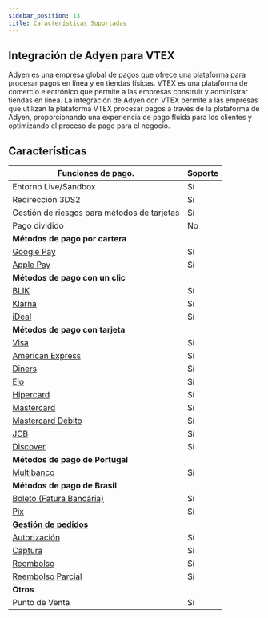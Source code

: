 ```yaml
---
sidebar_position: 13
title: Características Soportadas
---
```



## Integración de Adyen para VTEX

Adyen es una empresa global de pagos que ofrece una plataforma para procesar pagos en línea y en tiendas físicas. VTEX es una plataforma de comercio electrónico que permite a las empresas construir y administrar tiendas en línea. La integración de Adyen con VTEX permite a las empresas que utilizan la plataforma VTEX procesar pagos a través de la plataforma de Adyen, proporcionando una experiencia de pago fluida para los clientes y optimizando el proceso de pago para el negocio.

## Características

| **Funciones de pago**.                                                                  | Soporte |
|---------------------------------------------------------------------------------------| ------- |
| Entorno Live/Sandbox                                                                    | Sí     |
| Redirección 3DS2                                                                        | Sí     |
| Gestión de riesgos para métodos de tarjetas                                             | Sí     |
| Pago dividido                                                                           | No     |
| **Métodos de pago por cartera**                                                         |         |
| [Google Pay](https://docs.adyen.com/payment-methods/google-pay)                         | Sí     |
| [Apple Pay](https://docs.adyen.com/payment-methods/apple-pay)                           | Sí     |
| **Métodos de pago con un clic**                                                         |         |
| [BLIK](https://docs.adyen.com/payment-methods/blik)                                     | Sí     |
| [Klarna](https://docs.adyen.com/payment-methods/klarna)                                 | Sí     |
| [iDeal](https://docs.adyen.com/payment-methods/ideal)                                   | Sí     |
| **Métodos de pago con tarjeta**                                                         |         |
| [Visa](https://docs.adyen.com/payment-methods/cards)                                    | Sí     |
| [American Express](https://docs.adyen.com/payment-methods/cards)                        | Sí     |
| [Diners](https://docs.adyen.com/payment-methods/cards)                                  | Sí     |
| [Elo](https://docs.adyen.com/payment-methods/cards)                                     | Sí     |
| [Hipercard](https://docs.adyen.com/payment-methods/cards)                               | Sí     |
| [Mastercard](https://docs.adyen.com/payment-methods/cards)                              | Sí     |
| [Mastercard Débito](https://docs.adyen.com/payment-methods/cards)                       | Sí     |
| [JCB](https://docs.adyen.com/payment-methods/cards)                                     | Sí     |
| [Discover](https://docs.adyen.com/payment-methods/cards)                                | Sí     |
| **Métodos de pago de Portugal**                                                         |         |
| [Multibanco](https://docs.adyen.com/payment-methods/multibanco)                         | Sí     |
| **Métodos de pago de Brasil**                                                           |         |
| [Boleto (Fatura Bancária)](https://docs.adyen.com/payment-methods/boleto-bancario)      | Sí     |
| [Pix](https://docs.adyen.com/payment-methods/pix)                                       | Sí     |
| [**Gestión de pedidos**](https://docs.adyen.com/issuing/payment-stages#page-introduction) |         |
| [Autorización](https://docs.adyen.com/issuing/payment-stages#authorisation)              | Sí     |
| [Captura](https://docs.adyen.com/issuing/payment-stages#captures)                       | Sí     |
| [Reembolso](https://docs.adyen.com/issuing/payment-stages/#refunded)                      | Sí     |
| [Reembolso Parcial](https://docs.adyen.com/issuing/payment-stages/#refunded)              | Sí     |
| **Otros**                                                                               |         |
| Punto de Venta                                                                          | Sí     |